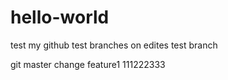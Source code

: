 # hello-world
test my github
 test branches on edites
test branch

git master change feature1  111222333
